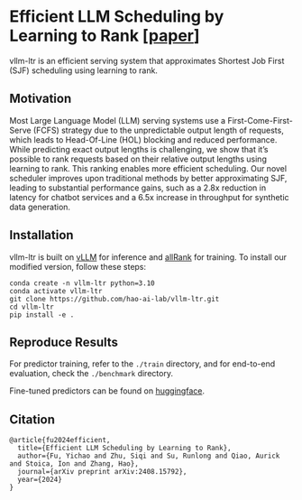 # Efficient LLM Scheduling by Learning to Rank [[paper](https://arxiv.org/abs/2408.15792)]

vllm-ltr is an efficient serving system that approximates Shortest Job First (SJF) scheduling using learning to rank.

## Motivation
Most Large Language Model (LLM) serving systems use a First-Come-First-Serve (FCFS) strategy due to the unpredictable output length of requests, which leads to Head-Of-Line (HOL) blocking and reduced performance. While predicting exact output lengths is challenging, we show that it’s possible to rank requests based on their relative output lengths using learning to rank. This ranking enables more efficient scheduling. Our novel scheduler improves upon traditional methods by better approximating SJF, leading to substantial performance gains, such as a 2.8x reduction in latency for chatbot services and a 6.5x increase in throughput for synthetic data generation.

## Installation

vllm-ltr is built on [vLLM](https://github.com/vllm-project/vllm) for inference and [allRank](https://github.com/allegro/allRank) for training. To install our modified version, follow these steps:

```
conda create -n vllm-ltr python=3.10
conda activate vllm-ltr
git clone https://github.com/hao-ai-lab/vllm-ltr.git
cd vllm-ltr
pip install -e .  
```

## Reproduce Results

For predictor training, refer to the `./train` directory, and for end-to-end evaluation, check the `./benchmark` directory.

Fine-tuned predictors can be found on [huggingface](https://huggingface.co/LLM-ltr/OPT-Predictors).

## Citation
```
@article{fu2024efficient,
  title={Efficient LLM Scheduling by Learning to Rank},
  author={Fu, Yichao and Zhu, Siqi and Su, Runlong and Qiao, Aurick and Stoica, Ion and Zhang, Hao},
  journal={arXiv preprint arXiv:2408.15792},
  year={2024}
}
```
